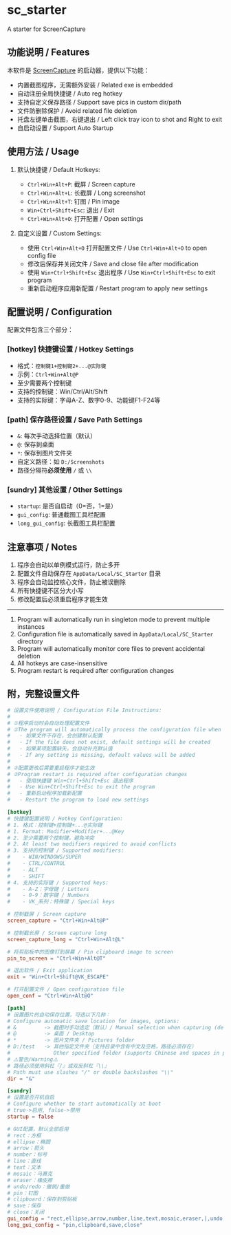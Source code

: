 # sc_starter

A starter for ScreenCapture

## 功能说明 / Features

本软件是 [ScreenCapture](https://github.com/xland/ScreenCapture) 的启动器，提供以下功能：

- 内置截图程序，无需额外安装 / Related exe is embedded
- 自动注册全局快捷键 / Auto reg hotkey
- 支持自定义保存路径 / Support save pics in custom dir/path
- 文件防删除保护 / Avoid related file deletion
- 托盘左键单击截图，右键退出 / Left click tray icon to shot and Right to exit
- 自启动设置 / Support Auto Startup

## 使用方法 / Usage

1. 默认快捷键 / Default Hotkeys:
   - `Ctrl+Win+Alt+P`: 截屏 / Screen capture
   - `Ctrl+Win+Alt+L`: 长截屏 / Long screenshot
   - `Ctrl+Win+Alt+T`: 钉图 / Pin image
   - `Win+Ctrl+Shift+Esc`: 退出 / Exit
   - `Ctrl+Win+Alt+O`: 打开配置 / Open settings

2. 自定义设置 / Custom Settings:
   - 使用 `Ctrl+Win+Alt+O` 打开配置文件 / Use `Ctrl+Win+Alt+O` to open config file
   - 修改后保存并关闭文件 / Save and close file after modification
   - 使用 `Win+Ctrl+Shift+Esc` 退出程序 / Use `Win+Ctrl+Shift+Esc` to exit program
   - 重新启动程序应用新配置 / Restart program to apply new settings

## 配置说明 / Configuration

配置文件包含三个部分：

### [hotkey] 快捷键设置 / Hotkey Settings

- 格式：`控制键1+控制键2+...@实际键`
- 示例：`Ctrl+Win+Alt@P`
- 至少需要两个控制键
- 支持的控制键：Win/Ctrl/Alt/Shift
- 支持的实际键：字母A-Z、数字0-9、功能键F1-F24等

### [path] 保存路径设置 / Save Path Settings

- `&`: 每次手动选择位置（默认）
- `@`: 保存到桌面
- `*`: 保存到图片文件夹
- 自定义路径：如 `D:/Screenshots`
- 路径分隔符**必须使用** `/` 或 `\\`

### [sundry] 其他设置 / Other Settings

- `startup`: 是否自启动（0=否，1=是）
- `gui_config`: 普通截图工具栏配置
- `long_gui_config`: 长截图工具栏配置

## 注意事项 / Notes

1. 程序会自动以单例模式运行，防止多开
2. 配置文件自动保存在 `AppData/Local/SC_Starter` 目录
3. 程序会自动监控核心文件，防止被误删除
4. 所有快捷键不区分大小写
5. 修改配置后必须重启程序才能生效

---

1. Program will automatically run in singleton mode to prevent multiple instances
2. Configuration file is automatically saved in `AppData/Local/SC_Starter` directory  
3. Program will automatically monitor core files to prevent accidental deletion
4. All hotkeys are case-insensitive
5. Program restart is required after configuration changes

## 附，完整设置文件

```toml
# 设置文件使用说明 / Configuration File Instructions:
#
# ①程序启动时会自动处理配置文件
# ①The program will automatically process the configuration file when starting
#   - 如果文件不存在，会创建默认配置
#   - If the file does not exist, default settings will be created
#   - 如果某项配置缺失，会自动补充默认值
#   - If any setting is missing, default values will be added
#
# ②配置更改后需要重启程序才能生效
# ②Program restart is required after configuration changes
#   - 使用快捷键 Win+Ctrl+Shift+Esc 退出程序
#   - Use Win+Ctrl+Shift+Esc to exit the program
#   - 重新启动程序加载新配置
#   - Restart the program to load new settings

[hotkey]
# 快捷键配置说明 / Hotkey Configuration:
# 1. 格式：控制键+控制键+...@实际键
# 1. Format: Modifier+Modifier+...@Key
# 2. 至少需要两个控制键，避免冲突
# 2. At least two modifiers required to avoid conflicts
# 3. 支持的控制键 / Supported modifiers:
#    - WIN/WINDOWS/SUPER
#    - CTRL/CONTROL
#    - ALT
#    - SHIFT
# 4. 支持的实际键 / Supported keys:
#    - A-Z：字母键 / Letters
#    - 0-9：数字键 / Numbers
#    - VK_系列：特殊键 / Special keys

# 控制截屏 / Screen capture
screen_capture = "Ctrl+Win+Alt@P"

# 控制截长屏 / Screen capture long
screen_capture_long = "Ctrl+Win+Alt@L"

# 将剪贴板中的图像钉到屏幕 / Pin clipboard image to screen
pin_to_screen = "Ctrl+Win+Alt@T"

# 退出软件 / Exit application
exit = "Win+Ctrl+Shift@VK_ESCAPE"

# 打开配置文件 / Open configuration file
open_conf = "Ctrl+Win+Alt@O"

[path]
# 设置图片的自动保存位置，可选以下几种：
# Configure automatic save location for images, options:
# &         -> 截图时手动选定（默认）/ Manual selection when capturing (default)
# @         -> 桌面 / Desktop
# *         -> 图片文件夹 / Pictures folder
# D:/test   -> 其他指定文件夹（支持目录中含有中文及空格，路径必须存在）
#              Other specified folder (supports Chinese and spaces in path, must exist)
# ⚠️警告/Warning⚠️
# 路径必须使用斜杠『/』或双反斜杠『\\』
# Path must use slashes "/" or double backslashes "\\"
dir = "&"

[sundry]
# 设置是否开机自启
# Configure whether to start automatically at boot
# true->启用, false->禁用
startup = false

# GUI配置，默认全部启用
# rect：方框
# ellipse：椭圆
# arrow：箭头
# number：标号
# line：直线
# text：文本
# mosaic：马赛克
# eraser：橡皮擦
# undo/redo：撤销/重做
# pin：钉图
# clipboard：保存到剪贴板
# save：保存
# close：关闭
gui_config = "rect,ellipse,arrow,number,line,text,mosaic,eraser,|,undo,redo,|,pin,clipboard,save,close"
long_gui_config = "pin,clipboard,save,close"

```
